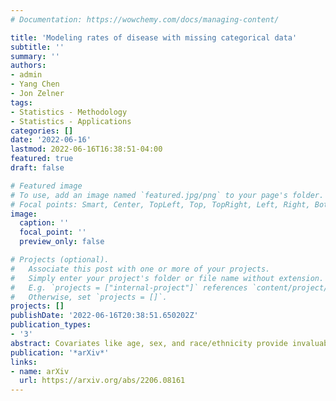 ```yaml
---
# Documentation: https://wowchemy.com/docs/managing-content/

title: 'Modeling rates of disease with missing categorical data'
subtitle: ''
summary: ''
authors:
- admin
- Yang Chen
- Jon Zelner
tags:
- Statistics - Methodology
- Statistics - Applications
categories: []
date: '2022-06-16'
lastmod: 2022-06-16T16:38:51-04:00
featured: true
draft: false

# Featured image
# To use, add an image named `featured.jpg/png` to your page's folder.
# Focal points: Smart, Center, TopLeft, Top, TopRight, Left, Right, BottomLeft, Bottom, BottomRight.
image:
  caption: ''
  focal_point: ''
  preview_only: false

# Projects (optional).
#   Associate this post with one or more of your projects.
#   Simply enter your project's folder or file name without extension.
#   E.g. `projects = ["internal-project"]` references `content/project/deep-learning/index.md`.
#   Otherwise, set `projects = []`.
projects: []
publishDate: '2022-06-16T20:38:51.650202Z'
publication_types:
- '3'
abstract: Covariates like age, sex, and race/ethnicity provide invaluable insight to public health authorities trying to interpret surveillance data collected during a public health emergency such as the COVID-19 pandemic. However, the utility of such data is limited when many cases are missing key covariates. This problem is most concerning when this missingness likely depends on the values of missing covariates, i.e. they are not missing at random (NMAR). We propose a Bayesian parametric model that leverages joint information on spatial variation in the disease and covariate missingness processes and can accommodate both MAR and NMAR missingness. We show that the model is locally identifiable when the spatial distribution of the population covariates is known and observed cases can be associated with a spatial unit of observation. We also use a simulation study to investigate the model's finite-sample performance. We compare our model's performance on NMAR data against complete-case analysis and multiple imputation (MI), both of which are commonly used by public health researchers when confronted with missing categorical covariates. Finally, we model spatial variation in cumulative COVID-19 incidence in Wayne County, Michigan using data from the Michigan Department and Health and Human Services. The analysis suggests that population relative risk estimates by race during the early part of the COVID-19 pandemic in Michigan were understated for non-white residents compared to white residents when cases missing race were dropped or had these values imputed using MI.
publication: '*arXiv*'
links:
- name: arXiv
  url: https://arxiv.org/abs/2206.08161
---
```

